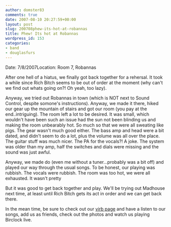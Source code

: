 ```yaml
---
author: domster83
comments: true
date: 2007-08-10 20:27:59+00:00
layout: post
slug: 200708phew-its-hot-at-robannas
title: Phew! Its hot at Robannas
wordpress_id: 153
categories:
- band
- douglasfurs
---
```


Date: 7/8/2007Location:  Room 7, Robannas




After one hell of a hiatus, we finally got back together for a rehersal. It took a while since Rich Bitch seems to be out of order at the moment (why can't we find out whats going on?! Oh yeah, too lazy).




Anyway, we tried out Robannas in town (which is NOT next to Sound Control, despite somone's instructions). Anyway, we made it there, hiked our gear up the mountain of stairs and got our room (you pay at the end..intriguing). The room left a lot to be desired. It was small, which wouldn't have been such an issue had the sun not been blinding us and making the room unbearably hot. So much so that we were all sweating like pigs. The gear wasn't much good either. The bass amp and head were a bit dated, and didn't seem to do a lot, plus the volume was all over the place. The guitar stuff was much nicer. The PA for the vocals?! A joke. The system was older than my amp, half the switches and dials were missing and the sound was just awful.




Anyway, we made do (even me without a tuner...probably was a bit off) and played our way through the usual songs. To be honest, our playing was rubbish. The vocals were rubbish. The room was too hot, we were all exhausted. It wasn't pretty




But it was good to get back together and play. We'll be trying out Madhouse next time, at least until Rich Bitch gets its act in order and we can get back there.




In the mean time, be sure to check out our [virb page](http://virb.com/douglasfurs) and have a listen to our songs, add us as friends, check out the photos and watch us playing Birclock live.
